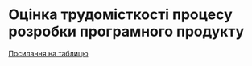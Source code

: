 # Оцінка трудомісткості процесу розробки програмного продукту
[Посилання на таблицю](https://docs.google.com/spreadsheets/d/1lS2JO7MkpiyrwXKC1qwF-ehJ0b_8aFVhon3aFsQXGkc/edit#gid=0)
